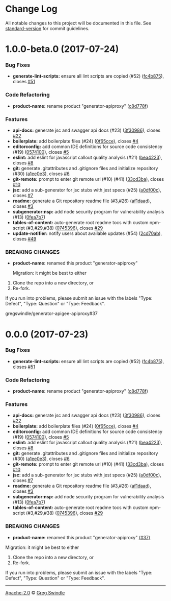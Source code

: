 # Change Log

All notable changes to this project will be documented in this file. See [standard-version](https://github.com/conventional-changelog/standard-version) for commit guidelines.

<a name="1.0.0-beta.0"></a>
# 1.0.0-beta.0 (2017-07-24)


### Bug Fixes

* **generate-lint-scripts:** ensure all lint scripts are copied (#52) ([fc4b875](https://github.com/gregswindle/generator-apiproxy/commit/fc4b875)), closes [#51](https://github.com/gregswindle/generator-apiproxy/issues/51)


### Code Refactoring

* **product-name:** rename product "generator-apiproxy" ([c8d778f](https://github.com/gregswindle/generator-apiproxy/commit/c8d778f))


### Features

* **api-docs:** generate jsc and swagger api docs (#23) ([3f30986](https://github.com/gregswindle/generator-apiproxy/commit/3f30986)), closes [#22](https://github.com/gregswindle/generator-apiproxy/issues/22)
* **boilerplate:** add boilerplate files (#24) ([0f65cce](https://github.com/gregswindle/generator-apiproxy/commit/0f65cce)), closes [#4](https://github.com/gregswindle/generator-apiproxy/issues/4)
* **editorconfig:** add common IDE definitions for source code consistency (#19) ([0574100](https://github.com/gregswindle/generator-apiproxy/commit/0574100)), closes [#5](https://github.com/gregswindle/generator-apiproxy/issues/5)
* **eslint:** add eslint for javascript callout quality analysis (#21) ([bea4223](https://github.com/gregswindle/generator-apiproxy/commit/bea4223)), closes [#8](https://github.com/gregswindle/generator-apiproxy/issues/8)
* **git:** generate .gitattributes and .gitignore files and initialize repository (#30) ([a1ee0e3](https://github.com/gregswindle/generator-apiproxy/commit/a1ee0e3)), closes [#6](https://github.com/gregswindle/generator-apiproxy/issues/6)
* **git-remote:** prompt to enter git remote url (#10) (#41) ([33cd3ba](https://github.com/gregswindle/generator-apiproxy/commit/33cd3ba)), closes [#10](https://github.com/gregswindle/generator-apiproxy/issues/10)
* **jsc:** add a sub-generator for jsc stubs with jest specs (#25) ([a0df00c](https://github.com/gregswindle/generator-apiproxy/commit/a0df00c)), closes [#7](https://github.com/gregswindle/generator-apiproxy/issues/7)
* **readme:** generate a Git repository readme file (#3,#26) ([af1daad](https://github.com/gregswindle/generator-apiproxy/commit/af1daad)), closes [#3](https://github.com/gregswindle/generator-apiproxy/issues/3)
* **subgenerator:nsp:** add node security program for vulnerability analysis (#13) ([0fea7b7](https://github.com/gregswindle/generator-apiproxy/commit/0fea7b7))
* **tables-of-content:** auto-generate root readme tocs with custom npm-script (#3,#29,#38) ([0745396](https://github.com/gregswindle/generator-apiproxy/commit/0745396)), closes [#29](https://github.com/gregswindle/generator-apiproxy/issues/29)
* **update-notifier:** notify users about available updates (#54) ([2cd70ab](https://github.com/gregswindle/generator-apiproxy/commit/2cd70ab)), closes [#49](https://github.com/gregswindle/generator-apiproxy/issues/49)


### BREAKING CHANGES

* **product-name:** renamed this product "generator-apiproxy"

  Migration: it might be best to either
1. Clone the repo into a new directory, or
2. Re-fork.

If you run into problems, please submit an issue with the labels "Type: Defect", "Type: Question"
or "Type: Feedback".

gregswindle/generator-apigee-apiproxy#37



<a name="0.0.0"></a>
# 0.0.0 (2017-07-23)


### Bug Fixes

* **generate-lint-scripts:** ensure all lint scripts are copied (#52) ([fc4b875](https://github.com/gregswindle/generator-apiproxy/commit/fc4b875)), closes [#51](https://github.com/gregswindle/generator-apiproxy/issues/51)


### Code Refactoring

* **product-name:** rename product "generator-apiproxy" ([c8d778f](https://github.com/gregswindle/generator-apiproxy/commit/c8d778f))


### Features

* **api-docs:** generate jsc and swagger api docs (#23) ([3f30986](https://github.com/gregswindle/generator-apiproxy/commit/3f30986)), closes [#22](https://github.com/gregswindle/generator-apiproxy/issues/22)
* **boilerplate:** add boilerplate files (#24) ([0f65cce](https://github.com/gregswindle/generator-apiproxy/commit/0f65cce)), closes [#4](https://github.com/gregswindle/generator-apiproxy/issues/4)
* **editorconfig:** add common IDE definitions for source code consistency (#19) ([0574100](https://github.com/gregswindle/generator-apiproxy/commit/0574100)), closes [#5](https://github.com/gregswindle/generator-apiproxy/issues/5)
* **eslint:** add eslint for javascript callout quality analysis (#21) ([bea4223](https://github.com/gregswindle/generator-apiproxy/commit/bea4223)), closes [#8](https://github.com/gregswindle/generator-apiproxy/issues/8)
* **git:** generate .gitattributes and .gitignore files and initialize repository (#30) ([a1ee0e3](https://github.com/gregswindle/generator-apiproxy/commit/a1ee0e3)), closes [#6](https://github.com/gregswindle/generator-apiproxy/issues/6)
* **git-remote:** prompt to enter git remote url (#10) (#41) ([33cd3ba](https://github.com/gregswindle/generator-apiproxy/commit/33cd3ba)), closes [#10](https://github.com/gregswindle/generator-apiproxy/issues/10)
* **jsc:** add a sub-generator for jsc stubs with jest specs (#25) ([a0df00c](https://github.com/gregswindle/generator-apiproxy/commit/a0df00c)), closes [#7](https://github.com/gregswindle/generator-apiproxy/issues/7)
* **readme:** generate a Git repository readme file (#3,#26) ([af1daad](https://github.com/gregswindle/generator-apiproxy/commit/af1daad)), closes [#3](https://github.com/gregswindle/generator-apiproxy/issues/3)
* **subgenerator:nsp:** add node security program for vulnerability analysis (#13) ([0fea7b7](https://github.com/gregswindle/generator-apiproxy/commit/0fea7b7))
* **tables-of-content:** auto-generate root readme tocs with custom npm-script (#3,#29,#38) ([0745396](https://github.com/gregswindle/generator-apiproxy/commit/0745396)), closes [#29](https://github.com/gregswindle/generator-apiproxy/issues/29)


### BREAKING CHANGES

* **product-name:** renamed this product "generator-apiproxy" [(#37)](https://github.com/gregswindle/generator-apiproxy/issues/37)

Migration: it might be best to either
1. Clone the repo into a new directory, or
2. Re-fork.

If you run into problems, please submit an issue with the labels "Type: Defect", "Type: Question"
or "Type: Feedback".

---


[Apache-2.0][license-url] © [Greg Swindle][author-url]


[author-url]: https://github.com/gregswindle
[code-of-conduct-url]: .github/CODE_OF_CONDUCT.md
[license-image]: https://img.shields.io/badge/License-Apache%202.0-blue.svg?style=flat
[license-url]: ./LICENSE
[makeapullrequest-image]: https://img.shields.io/badge/PRs-welcome-brightgreen.svg?style=flat
[makeapullrequest-url]: http://makeapullrequest.com
